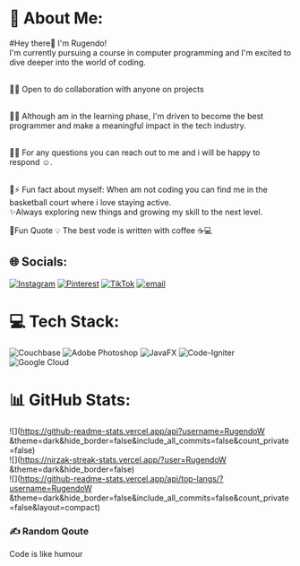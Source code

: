 # 💫 About Me:
#Hey there👋 I'm Rugendo! <br>I'm currently pursuing a course in computer programming and I'm excited to dive deeper into the world of coding.<br><br>

🔗👯 Open to do collaboration with anyone on projects <br><br>

🔗🌱 Although am in the learning phase, I'm driven to become the best programmer and make a meaningful impact in the tech industry.<br><br>

🔗💬 For any questions you can reach out to me and i will be happy to respond ☺️.<br><br>

🔗⚡ Fun fact about myself: When am not coding you can find me in the basketball court where i love staying active.<br>      ✨Always exploring new things and growing my skill to the next level.<br>

🔗Fun Quote 💡 The best vode is written with coffee ☕💻


## 🌐 Socials:
[![Instagram](https://img.shields.io/badge/Instagram-%23E4405F.svg?logo=Instagram&logoColor=white)](https://instagram.com/_.bughaa) [![Pinterest](https://img.shields.io/badge/Pinterest-%23E60023.svg?logo=Pinterest&logoColor=white)](https://pinterest.com/Weddy ) [![TikTok](https://img.shields.io/badge/TikTok-%23000000.svg?logo=TikTok&logoColor=white)](https://tiktok.com/@@wendymakena332) [![email](https://img.shields.io/badge/Email-D14836?logo=gmail&logoColor=white)](mailto:weddy3386@gmail.com) 

# 💻 Tech Stack:
![Couchbase](https://img.shields.io/badge/Couchbase-EA2328?style=for-the-badge&logo=couchbase&logoColor=white) ![Adobe Photoshop](https://img.shields.io/badge/adobe%20photoshop-%2331A8FF.svg?style=for-the-badge&logo=adobe%20photoshop&logoColor=white) ![JavaFX](https://img.shields.io/badge/javafx-%23FF0000.svg?style=for-the-badge&logo=javafx&logoColor=white) ![Code-Igniter](https://img.shields.io/badge/CodeIgniter-%23EF4223.svg?style=for-the-badge&logo=codeIgniter&logoColor=white) ![Google Cloud](https://img.shields.io/badge/GoogleCloud-%234285F4.svg?style=for-the-badge&logo=google-cloud&logoColor=white)
# 📊 GitHub Stats:
![](https://github-readme-stats.vercel.app/api?username=RugendoW &theme=dark&hide_border=false&include_all_commits=false&count_private=false)<br/>
![](https://nirzak-streak-stats.vercel.app/?user=RugendoW &theme=dark&hide_border=false)<br/>
![](https://github-readme-stats.vercel.app/api/top-langs/?username=RugendoW &theme=dark&hide_border=false&include_all_commits=false&count_private=false&layout=compact)

### ✍️ Random Qoute 
Code is like humour 

<!-- Proudly created with GPRM/gprm.itsvg.in ) 
